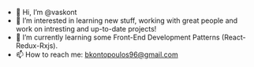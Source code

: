 - 👋 Hi, I’m @vaskont
- 👀 I’m interested in learning new stuff, working with great people and work on intresting and up-to-date projects!
- 🌱 I’m currently learning some Front-End Development Patterns (React-Redux-Rxjs).
- 📫 How to reach me: bkontopoulos96@gmail.com

<!---
vaskont/vaskont is a ✨ special ✨ repository because its `README.md` (this file) appears on your GitHub profile.
You can click the Preview link to take a look at your changes.
--->
